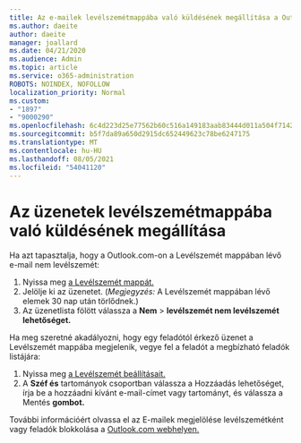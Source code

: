 ```yaml
---
title: Az e-mailek levélszemétmappába való küldésének megállítása a Outlook.com-on
ms.author: daeite
author: daeite
manager: joallard
ms.date: 04/21/2020
ms.audience: Admin
ms.topic: article
ms.service: o365-administration
ROBOTS: NOINDEX, NOFOLLOW
localization_priority: Normal
ms.custom:
- "1897"
- "9000290"
ms.openlocfilehash: 6c4d223d25e77562b60c516a149183aab83444d011a504f71424479792c97cfa
ms.sourcegitcommit: b5f7da89a650d2915dc652449623c78be6247175
ms.translationtype: MT
ms.contentlocale: hu-HU
ms.lasthandoff: 08/05/2021
ms.locfileid: "54041120"
---
```

# <a name="stop-messages-from-going-to-your-junk-email-folder"></a>Az üzenetek levélszemétmappába való küldésének megállítása

Ha azt tapasztalja, hogy a Outlook.com-on a Levélszemét mappában lévő e-mail nem levélszemét:

1. Nyissa meg [a Levélszemét mappát.](https://outlook.live.com/mail/junkemail)
1. Jelölje ki az üzenetet. (*Megjegyzés:* A Levélszemét mappában lévő elemek 30 nap után törlődnek.)
1. Az üzenetlista fölött válassza a **Nem**  >  **levélszemét nem levélszemét lehetőséget.**

Ha meg szeretné akadályozni, hogy egy feladótól érkező üzenet a Levélszemét mappába megjelenik, vegye fel a feladót a megbízható feladók listájára:

1. Nyissa meg [a Levélszemét beállításait.](https://go.microsoft.com/fwlink/?linkid=2035804)
1. A **Széf és** tartományok csoportban válassza a Hozzáadás lehetőséget, írja be a hozzáadni kívánt e-mail-címet vagy tartományt, és válassza a Mentés **gombot.**

További információért olvassa el az E-mailek megjelölése levélszemétként vagy feladók blokkolása a [Outlook.com webhelyen.](https://support.office.com/article/a3ece97b-82f8-4a5e-9ac3-e92fa6427ae4?wt.mc_id=Office_Outlook_com_Alchemy)
